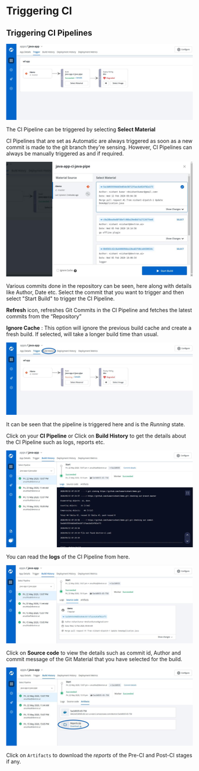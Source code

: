 # Triggering CI

## Triggering CI Pipelines

![](../../.gitbook/assets/trigger-console%20%283%29.jpg)

The CI Pipeline can be triggered by selecting **Select Material**

CI Pipelines that are set as Automatic are always triggered as soon as a new commit is made to the git branch they're sensing. However, CI Pipelines can always be manually triggered as and if required.

![](../../.gitbook/assets/tri_ci2.jpg)

Various commits done in the repository can be seen, here along with details like Author, Date etc. Select the commit that you want to trigger and then select "Start Build" to trigger the CI Pipeline.

**Refresh** icon, refreshes Git Commits in the CI Pipeline and fetches the latest commits from the “Repository”

**Ignore Cache** : This option will ignore the previous build cache and create a fresh build. If selected, will take a longer build time than usual.

![](../../.gitbook/assets/tri_ci3%20%282%29.jpg)

It can be seen that the pipeline is triggered here and is the _Running_ state.

Click on your **CI Pipeline** or Click on **Build History** to get the details about the CI Pipeline such as logs, reports etc.

![](../../.gitbook/assets/tri_ci5%20%282%29.jpg)

You can read the **logs** of the CI Pipeline from here.

![](../../.gitbook/assets/ci-build-histroy-source-code%20%281%29.jpg)

Click on **Source code** to view the details such as commit id, Author and commit message of the Git Material that you have selected for the build.

![](../../.gitbook/assets/tri_ci4%20%282%29.jpg)

Click on `Artifacts` to download the _reports_ of the Pre-CI and Post-CI stages if any.

